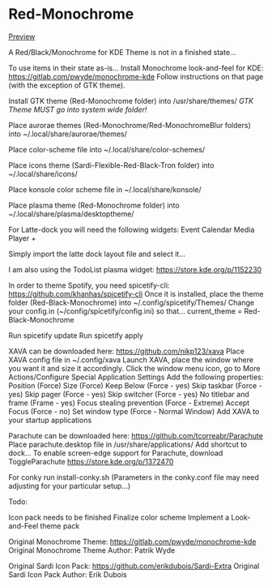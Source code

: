 # Red-Monochrome

[Preview](https://github.com/klandrith/Red-Monochrome/preview.png)

A Red/Black/Monochrome for KDE
Theme is not in a finished state...


To use items in their state as-is...
Install Monochrome look-and-feel for KDE: https://gitlab.com/pwyde/monochrome-kde
Follow instructions on that page (with the exception of GTK theme).


Install GTK theme (Red-Monochrome folder) into /usr/share/themes/
*GTK Theme MUST go into system wide folder!*


Place aurorae themes (Red-Monochrome/Red-MonochromeBlur folders) into
~/.local/share/aurorae/themes/


Place color-scheme file into ~/.local/share/color-schemes/


Place icons theme (Sardi-Flexible-Red-Black-Tron folder) into
~/.local/share/icons/


Place konsole color scheme file in ~/.local/share/konsole/


Place plasma theme (Red-Monochrome folder) into
~/.local/share/plasma/desktoptheme/


For Latte-dock you will need the following widgets:
  Event Calendar
  Media Player +

Simply import the latte dock layout file and select it...


I am also using the TodoList plasma widget: https://store.kde.org/p/1152230


In order to theme Spotify, you need spicetify-cli: https://github.com/khanhas/spicetify-cli
Once it is installed, place the theme folder (Red-Black-Monochrome)
into ~/.config/spicetify/Themes/
Change your config.in (~/config/spicetify/config.ini) so that...
current_theme           = Red-Black-Monochrome

Run spicetify update
Run spicetify apply


XAVA can be downloaded here: https://github.com/nikp123/xava
Place XAVA config file in ~/.config/xava
Launch XAVA, place the window where you want it and size it
accordingly. Click the window menu icon, go to
More Actions/Configure Special Application Settings
Add the following properties:
  Position (Force)
  Size (Force)
  Keep Below (Force - yes)
  Skip taskbar (Force - yes)
  Skip pager (Force - yes)
  Skip switcher (Force - yes)
  No titlebar and frame (Frame - yes)
  Focus stealing prevention (Force - Extreme)
  Accept Focus (Force - no)
  Set window type (Force - Normal Window)
Add XAVA to your startup applications


Parachute can be downloaded here: https://github.com/tcorreabr/Parachute
Place parachute.desktop file in /usr/share/applications/
Add shortcut to dock...
To enable screen-edge support for Parachute, download ToggleParachute
https://store.kde.org/p/1372470


For conky run install-conky.sh (Parameters in the conky.conf file may need
adjusting for your particular setup...)


Todo:

  Icon pack needs to be finished
  Finalize color scheme
  Implement a Look-and-Feel theme pack

Original Monochrome Theme: https://gitlab.com/pwyde/monochrome-kde
Original Monochrome Theme Author: Patrik Wyde

Original Sardi Icon Pack: https://github.com/erikdubois/Sardi-Extra
Original Sardi Icon Pack Author: Erik Dubois
